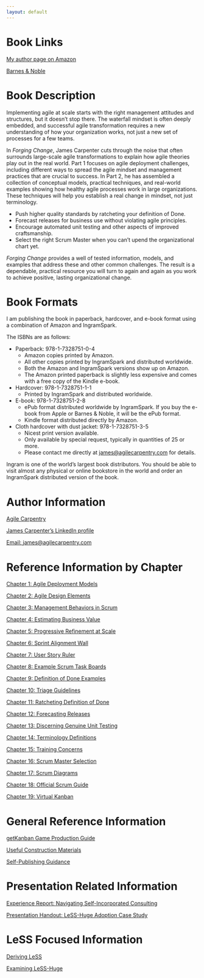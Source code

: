 ```yaml
---
layout: default
---
```



# Book Links

[My author page on Amazon](https://www.amazon.com/author/jamesleecarpenter)

[Barnes & Noble](https://www.barnesandnoble.com/w/forging-change-james-carpenter/1131292341?ean=9781732875111)

# Book Description

Implementing agile at scale starts with the right management attitudes and structures, but it doesn’t stop there. The waterfall mindset is often deeply embedded, and successful agile transformation requires a new understanding of how your organization works, not just a new set of processes for a few teams.

In *Forging Change*, James Carpenter cuts through the noise that often surrounds large-scale agile transformations to explain how agile theories play out in the real world. Part 1 focuses on agile deployment challenges, including different ways to spread the agile mindset and management practices that are crucial to success. In Part 2, he has assembled a collection of conceptual models, practical techniques, and real-world examples showing how healthy agile processes work in large organizations. These techniques will help you establish a real change in mindset, not just terminology.

* Push higher quality standards by ratcheting your definition of Done.
* Forecast releases for business use without violating agile principles.
* Encourage automated unit testing and other aspects of improved craftsmanship.
* Select the right Scrum Master when you can’t upend the organizational chart yet.

*Forging Change* provides a well of tested information, models, and examples that address these and other common challenges. The result is a dependable, practical resource you will turn to again and again as you work to achieve positive, lasting organizational change.

# Book Formats

I am publishing the book in paperback, hardcover, and e-book format using a combination of Amazon and IngramSpark.

The ISBNs are as follows:

* Paperback: 978-1-7328751-0-4
    - Amazon copies printed by Amazon.
    - All other copies printed by IngramSpark and distributed worldwide.
    - Both the Amazon and IngramSpark versions show up on Amazon.
    - The Amazon printed paperback is slightly less expensive and comes with a free copy of the Kindle e-book.
* Hardcover: 978-1-7328751-1-1
    - Printed by IngramSpark and distributed worldwide.
* E-book: 978-1-7328751-2-8
    - ePub format distributed worldwide by IngramSpark. If you buy the e-book from Apple or Barnes & Noble, it will be the ePub format.
    - Kindle format distributed directly by Amazon.
* Cloth hardcover with dust jacket: 978-1-7328751-3-5
    - Nicest print version available.
    - Only available by special request, typically in quantities of 25 or more.
    - Please contact me directly at [james@agilecarpentry.com](mailto:james@agilecarpentry.com) for details.

Ingram is one of the world’s largest book distributors. You should be able to visit almost any physical or online bookstore in the world and order an IngramSpark distributed version of the book.

# Author Information

[Agile Carpentry](http://agilecarpentry.com/)

[James Carpenter’s LinkedIn profile](https://www.linkedin.com/in/jamescarpenter1/)

[Email: james@agilecarpentry.com](mailto:james@agilecarpentry.com)


# Reference Information by Chapter

[Chapter 1: Agile Deployment Models](reference_by_chapter/AgileDeploymentModels)

[Chapter 2: Agile Design Elements](reference_by_chapter/AgileDesignElements)

[Chapter 3: Management Behaviors in Scrum](reference_by_chapter/MgmtBehaviorsInScrum)

[Chapter 4: Estimating Business Value](reference_by_chapter/EstimatingBusinessValue)

[Chapter 5: Progressive Refinement at Scale](reference_by_chapter/ProgressiveRefinementAtScale)

[Chapter 6: Sprint Alignment Wall](reference_by_chapter/SprintAlignmentWall)

[Chapter 7: User Story Ruler](reference_by_chapter/UserStoryRuler)

[Chapter 8: Example Scrum Task Boards](reference_by_chapter/ExampleScrumTaskBoards)

[Chapter 9: Definition of Done Examples](reference_by_chapter/DefinitionOfDoneExamples)

[Chapter 10: Triage Guidelines](reference_by_chapter/TriageGuidelines)

[Chapter 11: Ratcheting Definition of Done](reference_by_chapter/RatchetingDefinitionOfDone)

[Chapter 12: Forecasting Releases](reference_by_chapter/ForecastingReleases)

[Chapter 13: Discerning Genuine Unit Testing](reference_by_chapter/DiscerningGenuineUnitTesting)

[Chapter 14: Terminology Definitions](reference_by_chapter/TerminologyDefinitions)

[Chapter 15: Training Concerns](reference_by_chapter/TrainingConcerns)

[Chapter 16: Scrum Master Selection](reference_by_chapter/ScrumMasterSelection)

[Chapter 17: Scrum Diagrams](reference_by_chapter/ScrumDiagrams)

[Chapter 18: Official Scrum Guide](reference_by_chapter/OfficialScrumGuide)

[Chapter 19: Virtual Kanban](reference_by_chapter/VirtualKanban)


# General Reference Information

[getKanban Game Production Guide](reference_info/GetKanbanProductionGuide)

[Useful Construction Materials](/reference_info/UsefulConstructionMaterials)

[Self-Publishing Guidance](reference_info/SelfPublishingGuidance)

# Presentation Related Information

[Experience Report: Navigating Self-Incorporated Consulting](reference_info/SelfIncorporatedConsulting)

[Presentation Handout: LeSS-Huge Adoption Case Study](mcs_case_study/DataCenterProductCompanyLeSSMeetupHandout)

# LeSS Focused Information

[Deriving LeSS](deriving_less/DerivingTheLeSSFramework)

[Examining LeSS-Huge](deriving_less/ExaminingLeSSHuge)




